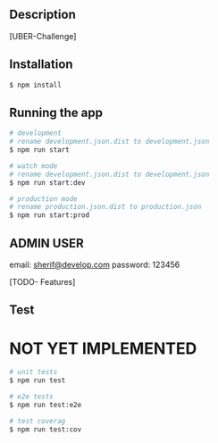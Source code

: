 ## Description

[UBER-Challenge]

## Installation

```bash
$ npm install
```

## Running the app

```bash
# development
# rename development.json.dist to development.json
$ npm run start

# watch mode
# rename development.json.dist to development.json
$ npm run start:dev

# production mode
# rename production.json.dist to production.json
$ npm run start:prod
```
## ADMIN USER
email: sherif@develop.com
password: 123456


[TODO- Features]


## Test
# NOT YET IMPLEMENTED
```bash
# unit tests
$ npm run test

# e2e tests
$ npm run test:e2e

# test coverag
$ npm run test:cov
```
